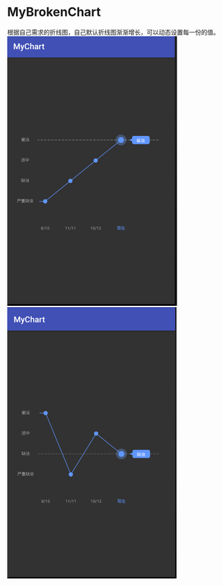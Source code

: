 # MyBrokenChart
根据自己需求的折线图，自己默认折线图渐渐增长，可以动态设置每一份的值。
![iamges](https://github.com/lovemelon2017/MyBrokenChart/blob/master/demo1.png)
![iamges](https://github.com/lovemelon2017/MyBrokenChart/blob/master/demo2.png)
